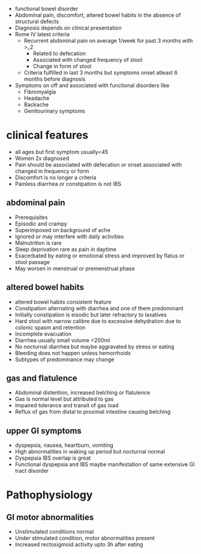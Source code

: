 - functional bowel disorder
- Abdominal pain, discomfort, altered bowel habits in the absence of structural defects
- Diagnosis depends on clinical presentation
- Rome IV latest criteria
	- Recurrent abdominal pain on average 1/week for past 3 months with >_2 
		- Related to defecation
		- Associated with changed frequency of stool 
		- Change in form of stool 
	- Criteria fulfilled in last 3 months but symptoms onset atleast 6 months before diagnosis
- Symptoms on off and associated with functional disorders like 
	- Fibromyalgia
	- Headache
	- Backache
	- Genitourinary symptoms
# clinical features
- all ages but first symptom usually<45 
- Women 2x diagnosed
- Pain should be associated with defecation or onset associated with changed in frequency or form 
- Discomfort is no longer a criteria 
- Painless diarrhea or constipation is not IBS 
## abdominal pain
- Prerequisites
- Episodic and crampy 
- Superimposed on background of ache 
- Ignored or may interfere with daily activities
- Malnutrition is rare 
- Sleep deprivation rare as pain in daytime 
- Exacerbated by eating or emotional stress and improved by flatus or stool passage 
- May worsen in menstrual or premenstrual phase 
## altered bowel habits 
- altered bowel habits consistent feature
- Constipation alternating with diarrhea and one of them predominant
- Initially constipation is eisodic but later refractory to laxatives 
- Hard stool with narrow calibre due to excessive dehydration due to colonic spasm and retention
- Incomplete evacuation
- Diarrhea usually small volume <200ml 
- No nocturnal diarrhea but maybe aggravated by stress or eating
- Bleeding does not happen unless hemorrhoids
- Subtypes of predominance may change 

## gas and flatulence
- Abdominal distention, increased belching or flatulence 
- Gas is normal level but attributed to gas 
- Impaired tolerance and transit of gas load
- Reflux of gas from distal to proximal intestine causing belching 
## upper GI symptoms
-  dyspepsia, nausea, heartburn, vomiting
- High abnormalities in waking up period but nocturnal normal 
- Dyspepsia IBS overlap is great 
- Functional dyspepsia and IBS maybe manifestation of same extensive GI tract disorder
# Pathophysiology 
## GI motor abnormalities
- Unstimulated conditions normal 
- Under stimulated condition, motor abnormalities present 
- Increased rectosigmoid activity upto 3h after eating